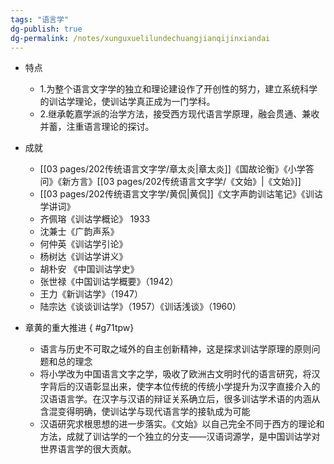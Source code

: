 ```yaml
---
tags: "语言学"
dg-publish: true
dg-permalink: /notes/xunguxuelilundechuangjianqijinxiandai
---
```

- 特点
	- 1.为整个语言文字学的独立和理论建设作了开创性的努力，建立系统科学的训诂学理论，使训诂学真正成为一门学科。
	- 2.继承乾嘉学派的治学方法，接受西方现代语言学原理，融会贯通、兼收并蓄，注重语言理论的探讨。
- 成就
	- [[03 pages/202传统语言文字学/章太炎\|章太炎]]《国故论衡》《小学答问》《新方言》[[03 pages/202传统语言文字学/《文始》\|《文始》]]
	- [[03 pages/202传统语言文字学/黄侃\|黄侃]]《文字声韵训诂笔记》《训诂学讲词》
	- 齐佩瑢《训诂学概论》 1933
	- 沈兼士《广韵声系》
	- 何仲英《训诂学引论》
	- 杨树达《训诂学讲义》
	- 胡朴安 《中国训诂学史》
	- 张世禄《中国训诂学概要》（1942）
	- 王力《新训诂学》（1947）
	- 陆宗达《谈谈训诂学》（1957）《训话浅谈》（1960）
- 章黄的重大推进
{ #g71tpw}

	- 语言与历史不可取之域外的自主创新精神，这是探求训诂学原理的原则问题和总的理念
	- 将小学改为中国语言文字之学，吸收了欧洲古文明时代的语言研究，将汉字背后的汉语彰显出来，使字本位传统的传统小学提升为汉字直接介入的汉语语言学。在汉字与汉语的辩证关系确立后，很多训诂学术语的内涵从含混变得明确，使训诂学与现代语言学的接轨成为可能
	- 汉语研究求根思想的进一步落实。《文始》以自己完全不同于西方的理论和方法，成就了训诂学的一个独立的分支——汉语词源学，是中国训诂学对世界语言学的很大贡献。
